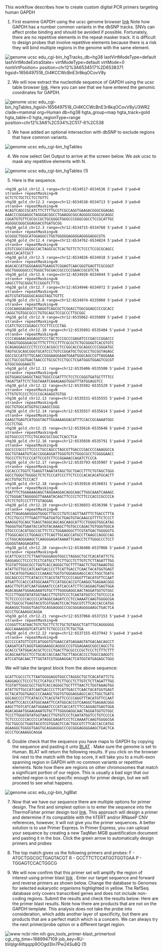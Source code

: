 This workflow describes how to create custom digital PCR primers targeting human GAPDH

1. First examine GAPDH using the ucsc genome browser [link](https://genome.ucsc.edu/cgi-bin/hgTracks?db=hg38&lastVirtModeType=default&lastVirtModeExtraState=&virtModeType=default&virtMode=0&nonVirtPosition=&position=chr12%3A6534517%2D6538371&hgsid=1656497518_Oi4KCCWcBnE3r8kqOCovV8yU3WR2) Note how GAPDH has a number common variants in the dbSNP tracks. SNVs can affect probe binding and should be avoided if possible. Fortunately, there are no repetitive elements in the repeat masker track. It is difficult to design probes that involve repetitive elements because there is a risk they will bind multiple regions in the genome with the same element.

![genome ucsc edu_cgi-bin_hgTracks_db=hg38 lastVirtModeType=default lastVirtModeExtraState= virtModeType=default virtMode=0 nonVirtPosition= position=chr12%3A6534517%2D6538371 hgsid=1656497518_Oi4KCCWcBnE3r8kqOCovV8y](https://github.com/p4rkerw/dpcr_design/assets/53058914/aae86718-6fbe-43ec-9bd1-ce75c79b792f)

2. We will now extract the nucleotide sequence of GAPDH using the ucsc table browser [link](https://genome.ucsc.edu/cgi-bin/hgTables?hgsid=1662123772_FpXeaHHsKgAAMUB54s7ucnMIsOVX&hgta_nextIntersectGroup=varRep&hgta_nextIntersectTrack=dbSnp155Composite&hgta_nextIntersectTable=dbSnp155Common&hgta_nextIntersectOp=none&hgta_nextMoreThreshold=100&hgta_nextLessThreshold=80&boolshad.hgta_nextInvertTable=0&boolshad.hgta_nextInvertTable2=0&hgta_doIntersectSubmit=submit). Here you can see that we have entered the genomic coordinates for GAPDH.

![genome ucsc edu_cgi-bin_hgTables_hgsid=1656497518_Oi4KCCWcBnE3r8kqOCovV8yU3WR2 clade=mammal org=Human db=hg38 hgta_group=map hgta_track=gold hgta_table=0 hgta_regionType=range position=chr12%3A6%2C534%2C517-6%2C538](https://github.com/p4rkerw/dpcr_design/assets/53058914/95a03760-5f49-4d72-8182-267b3eb4dbb3)


3. We have added an optional intersection with dbSNP to exclude regions that have common variants. 

![genome ucsc edu_cgi-bin_hgTables](https://github.com/p4rkerw/dpcr_design/assets/53058914/6b2c1f50-0d4b-4a48-ae66-2f611b3bd14b)


4. We now select Get Output to arrive at the screen below. We ask ucsc to mask any repetitive elements with N. 

![genome ucsc edu_cgi-bin_hgTables (1)](https://github.com/p4rkerw/dpcr_design/assets/53058914/dba1d260-3eeb-4150-ac18-fd31fe07ad86)


5. Here is the sequence.
```
>hg38_gold_chr12.1 range=chr12:6534517-6534536 5'pad=0 3'pad=0 strand=+ repeatMasking=N
GCTCTCTGCTCCTCCTGTTC
>hg38_gold_chr12.2 range=chr12:6534538-6534713 5'pad=0 3'pad=0 strand=+ repeatMasking=N
ACAGTCAGCCGCATCTTCTTTTGCGTCGCCAGGTGAAGACGGGCGGAGAG
AAACCCGGGAGGCTAGGGACGGCCTGAAGGCGGCAGGGGCGGGCGCAGGC
CGGATGTGTTCGCGCCGCTGCGGGGTGGGCCCGGGCGGCCTCCGCATTGC
AGGGGCGGGCGGAGGACGTGATGCGG
>hg38_gold_chr12.3 range=chr12:6534715-6534760 5'pad=0 3'pad=0 strand=+ repeatMasking=N
GCGGGCTGGGCATGGAGGCCTGGTGGGGGAGGGGAGGGGAGGCGTG
>hg38_gold_chr12.4 range=chr12:6534762-6534824 5'pad=0 3'pad=0 strand=+ repeatMasking=N
GTGTCGGCCGGGGCCACTAGGCGCTCACTGTTCTCTCCCTCCGCGCAGCC
GAGCCACATCGCT
>hg38_gold_chr12.5 range=chr12:6534826-6534918 5'pad=0 3'pad=0 strand=+ repeatMasking=N
AGACACCATGGGGAAGGTGAAGGTCGGAGTCAACGGGTGAGTTCGCGGGT
GGCTGGGGGGCCCTGGGCTGCGACCGCCCCCGAACCGCGTCTA
>hg38_gold_chr12.6 range=chr12:6534920-6534944 5'pad=0 3'pad=0 strand=+ repeatMasking=N
GAGCCTTGCGGGCTCCGGGTCTTTG
>hg38_gold_chr12.7 range=chr12:6534946-6534972 5'pad=0 3'pad=0 strand=+ repeatMasking=N
AGTCGTATGGGGGCAGGGTAGCTGTTC
>hg38_gold_chr12.8 range=chr12:6534974-6535060 5'pad=0 3'pad=0 strand=+ repeatMasking=N
CCGCAAGGAGAGCTCAAGGTCAGCGCTCGGACCTGGCGGAGCCCCGCACC
CAGGCTGTGGCGCCCTGTGCAGCTCCGCCCTTGCGGC
>hg38_gold_chr12.9 range=chr12:6535062-6535089 5'pad=0 3'pad=0 strand=+ repeatMasking=N
CCATCTGCCCGGAGCCTCCTTCCCCTAG
>hg38_gold_chr12.10 range=chr12:6535091-6535404 5'pad=0 3'pad=0 strand=+ repeatMasking=N
CCCCAGAAACAGGAGGTCCCTACTCCCGCCCGAGATCCCGACCCGGACCC
CTAGGTGGGGGACGCTTTCTTTCCTTTCGCGCTCTGCGGGGTCACGTGTC
GCAGAGGAGCCCCTCCCCCACGGCCTCCGGCACCGCAGGCCCCGGGATGC
TAGTGCGCAGCGGGTGCATCCCTGTCCGGATGCTGCGCCTGCGGTAGAGC
GGCCGCCATGTTGCAACCGGGAAGGAAATGAATGGGCAGCCGTTAGGAAA
GCCTGCCGGTGACTAACCCTGCGCTCCTGCCTCGATGGGTGGAGTCGCGT
GTGGCGGGGAAGTC
>hg38_gold_chr12.11 range=chr12:6535406-6535500 5'pad=0 3'pad=0 strand=+ repeatMasking=N
GGTGGAGCGAGGCTAGCTGGCCCGATTTCTCCTCCGGGTGATGCTTTTCC
TAGATTATTCTCTGGTAAATCAAAGAAGTGGGTTTATGGAGGTCC
>hg38_gold_chr12.12 range=chr12:6535502-6535529 5'pad=0 3'pad=0 strand=+ repeatMasking=N
CTTGTGTCCCCTCCCCGCAGAGGTGTGG
>hg38_gold_chr12.13 range=chr12:6535531-6535555 5'pad=0 3'pad=0 strand=+ repeatMasking=N
GGCTGTGGCATGGTGCCAAGCCGGG
>hg38_gold_chr12.14 range=chr12:6535557-6535614 5'pad=0 3'pad=0 strand=+ repeatMasking=N
GAAGCTGAGTCATGGGTAGTTGGAAAAGGACATTTCCACCGCAAAATGGC
CCCTCTGG
>hg38_gold_chr12.15 range=chr12:6535616-6535648 5'pad=0 3'pad=0 strand=+ repeatMasking=N
GGTGGCCCCTTCCTGCAGCGCCGGCTCACCTCA
>hg38_gold_chr12.16 range=chr12:6535650-6535791 5'pad=0 3'pad=0 strand=+ repeatMasking=N
GGCCCCGCCCTTCCCCTGCCAGCCTAGCGTTGACCCGACCCCAAAGGCCA
GGCTGTAAATGTCACCGGGAGGATTGGGTGTCTGGGCGCCTCGGGGAACC
TGCCCTTCTCCCCATTCCGTCTTCCGGAAACCAGATCTCCCA
>hg38_gold_chr12.17 range=chr12:6535793-6535907 5'pad=0 3'pad=0 strand=+ repeatMasking=N
CGCACCCTGGTCTGAGGTTAAATATAGCTGCTGACCTTTCTGTAGCTGGG
GGCCTGGGCTGGGGCTCTCTCCCATCCCTTCTCCCCACACACATGCACTT
ACCTGTGCTCCCACT
>hg38_gold_chr12.18 range=chr12:6535910-6536031 5'pad=0 3'pad=0 strand=+ repeatMasking=N
TGATTTCTGGAAAAGAGCTAGGAAGGACAGGCAACTTGGCAAATCAAAGC
CCTGGGACTAGGGGGTTAAAATACAGCTTCCCCTCTTCCCACCCGCCCCA
GTCTCTGTCCCTTTTGTAGGAG
>hg38_gold_chr12.19 range=chr12:6536033-6536398 5'pad=0 3'pad=0 strand=+ repeatMasking=N
GACTTAGAGAAGGGGTGGGCTTGCCCTGTCCAGTTAATTTCTGACCTTTA
CTCCTGCCCTTTGAGTTTGATGATGCTGAGTGTACAAGCGTTTTCTCCCT
AAAGGGTGCAGCTGAGCTAGGCAGCAGCAAGCATTCCTGGGGTGGCATAG
TGGGGTGGTGAATACCATGTACAAAGCTTGTGCCCAGACTGTGGGTGGCA
GTGCCCCACATGGCCGCTTCTCCTGGAAGGGCTTCGTATGACTGGGGGTG
TTGGGCAGCCCTGGAGCCTTCAGTTGCAGCCATGCCTTAAGCCAGGCCAG
CCTGGCAGGGAAGCTCAAGGGAGATAAAATTCAACCTCTTGGGCCCTCCT
GGGGGTAAGGAGATGC
>hg38_gold_chr12.20 range=chr12:6536400-6537066 5'pad=0 3'pad=0 strand=+ repeatMasking=N
GCATTCGCCCTCTTAATGGGGAGGTGGCCTAGGGCTGCTCACATATTCTG
GAGGAGCCTCCCCTCCTCATGCCTTCTTGCCTCTTGTCTCTTAGATTTGG
TCGTATTGGGCGCCTGGTCACCAGGGCTGCTTTTAACTCTGGTAAAGTGG
ATATTGTTGCCATCAATGACCCCTTCATTGACCTCAACTACATGGTGAGT
GCTACATGGTGAGCCCCAAAGCTGGTGTGGGAGGAGCCACCTGGCTGATG
GGCAGCCCCTTCATACCCTCACGTATTCCCCCAGGTTTACATGTTCCAAT
ATGATTCCACCCATGGCAAATTCCATGGCACCGTCAAGGCTGAGAACGGG
AAGCTTGTCATCAATGGAAATCCCATCACCATCTTCCAGGAGTGAGTGGA
AGACAGAATGGAAGAAATGTGCTTTGGGGAGGCAACTAGGATGGTGTGGC
TCCCTTGGGTATATGGTAACCTTGTGTCCCTCAATATGGTCCTGTCCCCA
TCTCCCCCCCACCCCCATAGGCGAGATCCCTCCAAAATCAAGTGGGGCGA
TGCTGGCGCTGAGTACGTCGTGGAGTCCACTGGCGTCTTCACCACCATGG
AGAAGGCTGGGGTGAGTGCAGGAGGGCCCGCGGGAGGGGAAGCTGACTCA
GCCCTGCAAAGGCAGGA
>hg38_gold_chr12.21 range=chr12:6537068-6537153 5'pad=0 3'pad=0 strand=+ repeatMasking=N
CCGGGTTCATAACTGTCTGCTTCTCTGCTGTAGGCTCATTTGCAGGGGGG
AGCCAAAAGGGTCATCATCTCTGCCCCCTCTGCTGA
>hg38_gold_chr12.22 range=chr12:6537155-6537942 5'pad=0 3'pad=0 strand=+ repeatMasking=N
GCCCCCATGTTCGTCATGGGTGTGAACCATGAGAAGTATGACAACAGCCT
CAAGATCATCAGGTGAGGAAGGCAGGGCCCGTGGAGAAGCGGCCAGCCTG
GCACCCTATGGACACGCTCCCCTGACTTGCGCCCCGCTCCCTCTTTCTTT
GCAGCAATGCCTCCTGCACCACCAACTGCTTAGCACCCCTGGCCAAGGTC
ATCCATGACAACTTTGGTATCGTGGAAGGACTCATGGTATGAGAGCTGGG
```

We will take the largest block from the above sequence:
```
GCATTCGCCCTCTTAATGGGGAGGTGGCCTAGGGCTGCTCACATATTCTG
GAGGAGCCTCCCCTCCTCATGCCTTCTTGCCTCTTGTCTCTTAGATTTGG
TCGTATTGGGCGCCTGGTCACCAGGGCTGCTTTTAACTCTGGTAAAGTGG
ATATTGTTGCCATCAATGACCCCTTCATTGACCTCAACTACATGGTGAGT
GCTACATGGTGAGCCCCAAAGCTGGTGTGGGAGGAGCCACCTGGCTGATG
GGCAGCCCCTTCATACCCTCACGTATTCCCCCAGGTTTACATGTTCCAAT
ATGATTCCACCCATGGCAAATTCCATGGCACCGTCAAGGCTGAGAACGGG
AAGCTTGTCATCAATGGAAATCCCATCACCATCTTCCAGGAGTGAGTGGA
AGACAGAATGGAAGAAATGTGCTTTGGGGAGGCAACTAGGATGGTGTGGC
TCCCTTGGGTATATGGTAACCTTGTGTCCCTCAATATGGTCCTGTCCCCA
TCTCCCCCCCACCCCCATAGGCGAGATCCCTCCAAAATCAAGTGGGGCGA
TGCTGGCGCTGAGTACGTCGTGGAGTCCACTGGCGTCTTCACCACCATGG
AGAAGGCTGGGGTGAGTGCAGGAGGGCCCGCGGGAGGGGAAGCTGACTCA
GCCCTGCAAAGGCAGGA
```

6. Double check that the sequence you have maps to GAPDH by copying the sequence and pasting it unto [BLAT](https://genome.ucsc.edu/cgi-bin/hgBlat) . Make sure the genome is set to Human. BLAT will return the following results. If you click on the browser link next to the match with the top score, it will take you to a multi-exon spanning region in GAPDH with no common variants or repetitive elements. Note how there are regions on other chromosomes that match a significant portion of our region. This is usually a bad sign that our selected region is not specific enough for primer design, but we will proceed to see what happens. 

![genome ucsc edu_cgi-bin_hgBlat](https://github.com/p4rkerw/dpcr_design/assets/53058914/e1eddad0-2571-4edf-9da7-a41c0c4b24f4)


7. Now that we have our sequence there are multiple options for primer design. The first and simplest option is to enter the sequence into the ThermoFisher primer design tool [link](https://www.thermofisher.com/order/custom-assay-design-tool/). This approach will design a primer and determine if its compatible with the hTERT and/or RNaseP CNV references, however, it will not give you the primer sequences. A better solution is to use Primer Express. In Primer Express, you can upload your sequence by creating a new TaqMan MGB quantification document and pasting it in the box. Click the green arrow to automatically design primers and probes


8. The top match gives us the following primers and probes:
F - ATGCTGGCGCTGAGTACGT
R - GCCTTCTCCATGGTGGTGAA
P - TGGAGTCCACTGGCG

9. We will now confirm that this primer set will amplify the region of interest using primer blast [link](https://www.ncbi.nlm.nih.gov/tools/primer-blast/index.cgi) . Enter our target sequence and forward and reverse primers as shown below. Change the database to Genomes for selected eukaryotic organisms highlighted in yellow. The RefSeq database only covers transcribed genes and does not include non-coding regions. Submit the results and check the results below:
Here are the primer blast results. Note how there are products that are not on the GAPDH template. This analysis does not take the probe into consideration, which adds another layer of specificity, but there are products that are a perfect match which is a concern. We can always try the next primer/probe option or a different target region. 

![www ncbi nlm nih gov_tools_primer-blast_primertool cgi_ctg_time=1689947109 job_key=RU-bVqIgr4iItqqzp9OOgd3In7Pw24Su8Q (1)](https://github.com/p4rkerw/dpcr_design/assets/53058914/b32250a8-37d0-40ae-bd74-0d3529843d8e)
